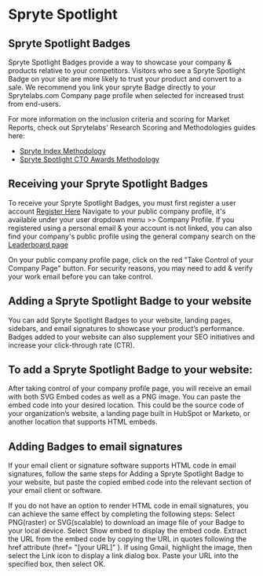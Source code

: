 # Spryte Spotlight

## Spryte Spotlight Badges

Spryte Spotlight Badges provide a way to showcase your company & products relative to your competitors. Visitors who see a Spryte Spotlight Badge on your site are more likely to trust your product and convert to a sale. We recommend you link your spryte Badge directly to your Sprytelabs.com Company page profile when selected for increased trust from end-users.

For more information on the inclusion criteria and scoring for Market Reports, check out Sprytelabs' Research Scoring and Methodologies guides here:
- [Spryte Index Methodology](https://firebasestorage.googleapis.com/v0/b/spryte-p.appspot.com/o/Assets%2FDocuments%2FSpryte%20Index%20Methodology%20%26%20Data%20v2.pdf?alt=media&token=2d1bb4d8-5a78-4e35-8b30-f0494bf7e16a)
- [Spryte Spotlight CTO Awards Methodology](https://firebasestorage.googleapis.com/v0/b/spryte-p.appspot.com/o/Assets%2FDocuments%2FSpryte%20Index%20Methodology%20%26%20Data%20v2.pdf?alt=media&token=2d1bb4d8-5a78-4e35-8b30-f0494bf7e16a)


## Receiving your Spryte Spotlight Badges
To receive your Spryte Spotlight Badges, you must first register a user account [Register Here](https://www.sprytelabs.com/register)
Navigate to your public company profile, it's available under your user dropdown menu >> Company Profile.
If you registered using a personal email & your account is not linked, you can also find your company's public profile using the general company search on the [Leaderboard page](https://www.sprytelabs.com/leaderboard)

On your public company profile page, click on the red "Take Control of your Company Page" button. For security reasons, you may need to add & verify your work email before you can take control.

## Adding a Spryte Spotlight Badge to your website
You can add Spryte Spotlight Badges to your website, landing pages, sidebars, and email signatures to showcase your product’s performance. Badges added to your website can also supplement your SEO initiatives and increase your click-through rate (CTR).

## To add a Spryte Spotlight Badge to your website:
After taking control of your company profile page, you will receive an email with both SVG Embed codes as well as a PNG image. 
You can paste the embed code into your desired location. This could be the source code of your organization’s website, a landing page built in HubSpot or Marketo, or another location that supports HTML embeds.

## Adding Badges to email signatures
If your email client or signature software supports HTML code in email signatures, follow the same steps for Adding a Spryte Spotlight Badge to your website, but paste the copied embed code into the relevant section of your email client or software.

If you do not have an option to render HTML code in email signatures, you can achieve the same effect by completing the following steps:
Select PNG(raster) or SVG(scalable) to download an image file of your Badge to your local device.
Select Show embed to display the embed code. Extract the URL from the embed code by copying the URL in quotes following the href attribute (href= "[your URL]" ).
If using Gmail, highlight the image, then select the Link icon to display a link dialog box. Paste your URL into the specified box, then select OK.

